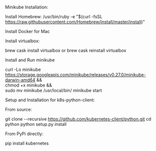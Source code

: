 Minikube Installation:

Install Homebrew:
/usr/bin/ruby -e "$(curl -fsSL https://raw.githubusercontent.com/Homebrew/install/master/install)"

Install Docker for Mac

Install virtualbox:

brew cask install virtualbox
or
brew cask reinstall virtualbox

Install and Run minikube

curl -Lo minikube https://storage.googleapis.com/minikube/releases/v0.27.0/minikube-darwin-amd64 &&\
      chmod +x minikube &&\
      sudo mv minikube /usr/local/bin/
minikube start

Setup and Installation for k8s-python-client:

From source:

git clone --recursive https://github.com/kubernetes-client/python.git
cd python
python setup.py install

From PyPi directly:

pip install kubernetes
